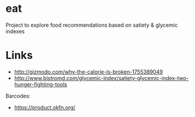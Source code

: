 # eat
Project to explore food recommendations based on satiety &amp; glycemic indexes


# Links

* http://gizmodo.com/why-the-calorie-is-broken-1755389049
* http://www.bistromd.com/glycemic-index/satiety-glycemic-index-two-hunger-fighting-tools

Barcodes:

* https://product.okfn.org/
